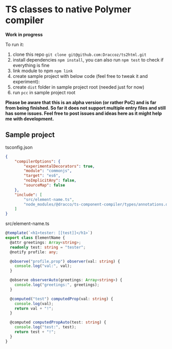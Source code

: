 # TS classes to native Polymer compiler
 
**Work in progress**

To run it:
1. clone this repo `git clone git@github.com:Draccoz/ts2html.git`
2. install dependencies `npm install`, you can also run `npm test` to check if everything is fine
3. link module to npm `npm link`
4. create sample project with below code (feel free to tweak it and experiment):
5. create `dist` folder in sample project root (needed just for now)
6. run `pcc` in sample project root

**Please be aware that this is an alpha version (or rather PoC) and is far from being finished. So far it does not support multiple entry files and still has some issues.
Feel free to post issues and ideas here as it might help me with development.** 

## Sample project
tsconfig.json
```JSON
{
    "compilerOptions": {
        "experimentalDecorators": true,
        "module": "commonjs",
        "target": "es6",
        "noImplicitAny": false,
        "sourceMap": false
    },
    "include": [
        "src/element-name.ts",
        "node_modules/@dracco/ts-component-compiler/types/annotations.d.ts"
    ]
}
```

src/element-name.ts
```TypeScript
@template(`<h1>tester: [[test]]</h1>`)
export class ElementName {
  @attr greetings: Array<string>;
  readonly test: string = "tester";
  @notify profile: any;

  @observe("profile.prop") observer(val: string) {
    console.log("val:", val);
  }

  @observe observerAuto(greetings: Array<string>) {
    console.log("greetings:", greetings);
  }

  @computed("test") computedProp(val: string) {
    console.log(val);
    return val + "!";
  }

  @computed computedPropAuto(test: string) {
    console.log("test:", test);
    return test + "!";
  }
}
```
